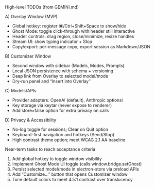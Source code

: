 High-level TODOs (from GEMINI.md)

A) Overlay Window (MVP)
- Global hotkey: register ⌘/Ctrl+Shift+Space to show/hide
- Ghost Mode: toggle click-through with header still interactive
- Header controls: drag region, close/minimize, resize handles
- Stream UI: show typing indicator + Stop
- Copy/export: per-message copy; export session as Markdown/JSON

B) Customizer Window
- Second window with sidebar (Models, Modes, Prompts)
- Local JSON persistence with schema + versioning
- Deep link from Overlay to selected model/mode
- Dry-run panel and “Insert into Overlay”

C) Models/APIs
- Provider adapters: OpenAI (default), Anthropic optional
- Key storage via keytar (never expose to renderer)
- Add store=false option for extra privacy on calls

D) Privacy & Accessibility
- No-log toggle for sessions; Clear on Quit option
- Keyboard-first navigation and hotkeys (Send/Stop)
- High contrast theme option; meet WCAG 2.1 AA baseline

Near-term tasks to reach acceptance criteria
1. Add global hotkey to toggle window visibility
2. Implement Ghost Mode UI toggle (calls window.bridge.setGhost)
3. Persist selected model/mode in electron-store via preload APIs
4. Add “Customize…” button that opens Customizer window
5. Tune default colors to meet 4.5:1 contrast over translucency

